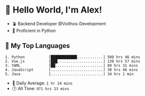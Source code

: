 # 👋 Hello World, I'm Alex!

- 🪴 Backend Developer @Voithos-Development
- 🐍 Proficient in Python

## 💚 My Top Languages
```
1. Python           [████████████............] 508 hrs 46 mins
2. Vue.js           [███.....................] 138 hrs 57 mins
3. YAML             [██......................] 89 hrs 31 mins
4. JavaScript       [........................] 38 hrs 46 mins
5. Java             [........................] 34 hrs 1 min
```
- 💪 Daily Average: `1 hr 24 mins`
- 🕑 All Time: `971 hrs 23 mins`